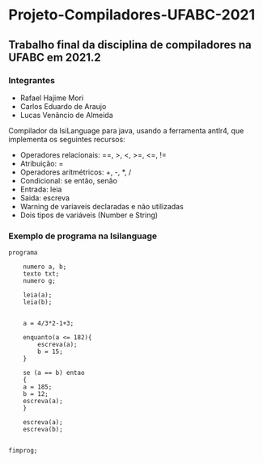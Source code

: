 # Projeto-Compiladores-UFABC-2021

## Trabalho final da disciplina de compiladores na UFABC em 2021.2
### Integrantes
- Rafael Hajime Mori
- Carlos Eduardo de Araujo
- Lucas Venâncio de Almeida

Compilador da IsiLanguage para java, usando a ferramenta antlr4,
que implementa os seguintes recursos:
- Operadores relacionais: ==, >, <, >=, <=, !=
- Atribuição: =
- Operadores aritmétricos: +, -, *, /
- Condicional: se então, senão
- Entrada: leia
- Saida: escreva
- Warning de variaveis declaradas e não utilizadas
- Dois tipos de variáveis (Number e String)


### Exemplo de programa na Isilanguage
```
programa

	numero a, b;
	texto txt;
	numero g;

	leia(a);
	leia(b);
	
	
	a = 4/3*2-1+3;
	
	enquanto(a <= 182){
		escreva(a);
		b = 15;
	}
	
	se (a == b) entao
	{
	a = 185;
	b = 12;
	escreva(a);
	}
	
	escreva(a);
	escreva(b);
	
	
fimprog;
```
